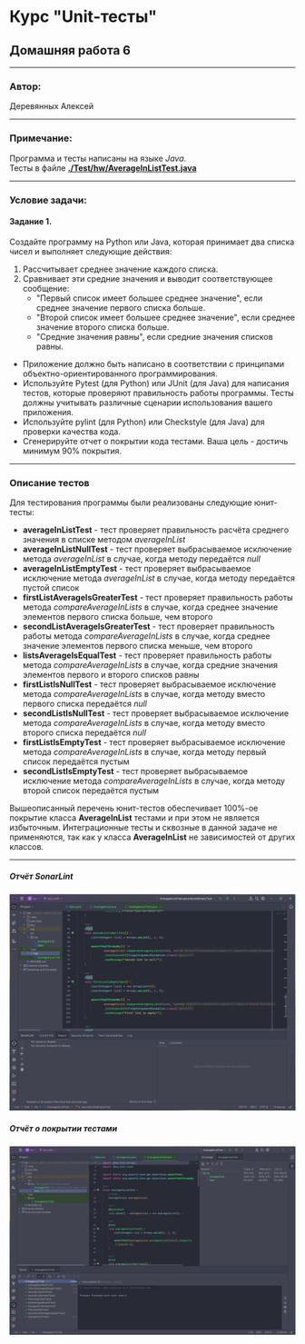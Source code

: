 # Курс "Unit-тесты" 
## Домашняя работа 6
* **
### Автор:
Деревянных Алексей
* **
### Примечание:
Программа и тесты написаны на языке *Java*.<br>
Тесты в файле **[./Test/hw/AverageInListTest.java](./Test/hw/AverageInListTest.java)**
* **

### Условие задачи:
#### Задание 1.
Создайте программу на Python или Java, которая принимает два списка чисел и выполняет следующие действия:
1. Рассчитывает среднее значение каждого списка.
2. Сравнивает эти средние значения и выводит соответствующее сообщение:
   - "Первый список имеет большее среднее значение", если среднее значение первого списка больше.
   - "Второй список имеет большее среднее значение", если среднее значение второго списка больше.
   - "Средние значения равны", если средние значения списков равны.

* Приложение должно быть написано в соответствии с принципами объектно-ориентированного программирования.
* Используйте Pytest (для Python) или JUnit (для Java) для написания тестов, которые проверяют правильность работы программы. Тесты должны учитывать различные сценарии использования вашего приложения.
* Используйте pylint (для Python) или Checkstyle (для Java) для проверки качества кода.
* Сгенерируйте отчет о покрытии кода тестами. Ваша цель - достичь минимум 90% покрытия.

* **

### Описание тестов
Для тестирования программы были реализованы следующие юнит-тесты:
* **averageInListTest** - тест проверяет правильность расчёта среднего значения в списке методом *averageInList*
* **averageInListNullTest** - тест проверяет выбрасываемое исключение метода *averageInList* в случае, когда методу передаётся *null*
* **averageInListEmptyTest** - тест проверяет выбрасываемое исключение метода *averageInList* в случае, когда методу передаётся пустой список
* **firstListAverageIsGreaterTest** - тест проверяет правильность работы метода *compareAverageInLists* в случае, когда среднее значение элементов первого списка больше, чем второго
* **secondListAverageIsGreaterTest** - тест проверяет правильность работы метода *compareAverageInLists* в случае, когда среднее значение элементов первого списка меньше, чем второго
* **listsAverageIsEqualTest** - тест проверяет правильность работы метода *compareAverageInLists* в случае, когда средние значения элементов первого и второго списков равны
* **firstListIsNullTest** - тест проверяет выбрасываемое исключение метода *compareAverageInLists* в случае, когда методу вместо первого списка передаётся *null*
* **secondListIsNullTest** - тест проверяет выбрасываемое исключение метода *compareAverageInLists* в случае, когда методу вместо второго списка передаётся *null*
* **firstListIsEmptyTest** - тест проверяет выбрасываемое исключение метода *compareAverageInLists* в случае, когда методу первый список передаётся пустым
* **secondListIsEmptyTest** - тест проверяет выбрасываемое исключение метода *compareAverageInLists* в случае, когда методу второй список передаётся пустым

Вышеописанный перечень юнит-тестов обеспечивает 100%-ое покрытие класса **AverageInList** тестами и при этом не является избыточным. Интеграционные тесты и сквозные в данной задаче не применяются, так как у класса **AverageInList** не зависимостей от других классов.


* **
##### Отчёт SonarLint
![SonarLint screenshot](./add_files/screen1_SonarLint.png "SonarLint screenshot")

##### Отчёт о покрытии тестами
![TestCoverage screenshot](./add_files/screen2_coverage.png "TestCoverage screenshot")

